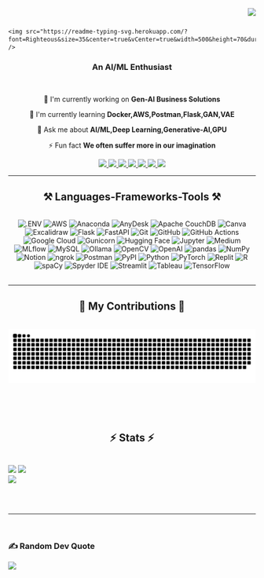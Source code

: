<img align="right" src="https://visitor-badge.laobi.icu/badge?page_id=yashsarnaik.yashsarnaik" />

# <h1 align="center">
    <img src="https://readme-typing-svg.herokuapp.com/?font=Righteous&size=35&center=true&vCenter=true&width=500&height=70&duration=4000&lines=Hi+There!+👋;+I'm+Yash+Sarnaik!;" />
</h1>

<h3 align="center">An AI/ML Enthusiast </h3>

<br/>

<div align="center">
 
 🔭 I'm currently working on **Gen-AI Business Solutions**
 
 🌱 I'm currently learning **Docker,AWS,Postman,Flask,GAN,VAE**

💬 Ask me about **AI/ML,Deep Learning,Generative-AI,GPU**

⚡ Fun fact **We often suffer more in our imagination**

 </div>

 <div align="center"> 
  <a href="mailto:yashsarnaik2303@gmail.com">
    <img src="https://img.shields.io/badge/Gmail-333333?style=for-the-badge&logo=gmail&logoColor=red" />
  </a>
  <a href="https://linkedin.com/in/yashsarnaik-23" target="_blank">
    <img src="https://img.shields.io/badge/LinkedIn-0077B5?style=for-the-badge&logo=linkedin&logoColor=white" target="_blank" />
  </a>
  <a href="https://yashsarnaik.streamlit.app" target="_blank">
     <img src="https://img.shields.io/badge/Portfolio-FF5722?style=for-the-badge&logo=todoist&logoColor=white" target="_blank" /> 
  </a>
  <a href="https://www.instagram.com/yashsarnaik23/" target="_blank">
     <img src="https://img.shields.io/badge/Instagram-E4405F?style=for-the-badge&logo=instagram&logoColor=white" target="_blank" /> 
  </a>
  <a href="https://www.snapchat.com/add/sarnaik1023?share_id=7KuIaoFjEgs&locale=en-GB" target="_blank">
     <img src="https://img.shields.io/badge/Snapchat-FFFC00?style=for-the-badge&logo=snapchat&logoColor=white" target="_blank" /> 
  </a>
   <a href="https://x.com/Yash_Sarnaik23" target="_blank">
     <img src="https://img.shields.io/badge/X-%23000000.svg?style=for-the-badge&logo=X&logoColor=white" target="_blank" /> 
  </a>
   <a href="https://www.threads.net/@yashsarnaik23" target="_blank">
     <img src="https://img.shields.io/badge/Threads-000000?style=for-the-badge&logo=Threads&logoColor=white" target="_blank" /> 
  </a>       
</div>

 <hr/>
 
<h2 align="center">⚒️ Languages-Frameworks-Tools ⚒️</h2>
<br/>
<div align="center">
  <img src="https://img.shields.io/badge/.ENV-ECD53F.svg?style=for-the-badge&logo=dotenv&logoColor=black" alt=".ENV" />
  <img src="https://img.shields.io/badge/Amazon%20Web%20Services-232F3E.svg?style=for-the-badge&logo=Amazon-Web-Services&logoColor=white" alt="AWS" />
  <img src="https://img.shields.io/badge/Anaconda-44A833.svg?style=for-the-badge&logo=Anaconda&logoColor=white" alt="Anaconda" />
  <img src="https://img.shields.io/badge/AnyDesk-EF443B.svg?style=for-the-badge&logo=AnyDesk&logoColor=white" alt="AnyDesk" />
  <img src="https://img.shields.io/badge/Apache%20CouchDB-E42528.svg?style=for-the-badge&logo=Apache-CouchDB&logoColor=white" alt="Apache CouchDB" />
  <img src="https://img.shields.io/badge/Canva-00C4CC.svg?style=for-the-badge&logo=Canva&logoColor=white" alt="Canva" />
  <img src="https://img.shields.io/badge/Excalidraw-6965DB.svg?style=for-the-badge&logo=Excalidraw&logoColor=white" alt="Excalidraw" />
  <img src="https://img.shields.io/badge/Flask-000000.svg?style=for-the-badge&logo=Flask&logoColor=white" alt="Flask" />
  <img src="https://img.shields.io/badge/FastAPI-009688.svg?style=for-the-badge&logo=FastAPI&logoColor=white" alt="FastAPI" />
  <img src="https://img.shields.io/badge/Git-F05032.svg?style=for-the-badge&logo=Git&logoColor=white" alt="Git" />
  <img src="https://img.shields.io/badge/GitHub-181717.svg?style=for-the-badge&logo=GitHub&logoColor=white" alt="GitHub" />
  <img src="https://img.shields.io/badge/GitHub%20Actions-2088FF.svg?style=for-the-badge&logo=GitHub-Actions&logoColor=white" alt="GitHub Actions" />
  <img src="https://img.shields.io/badge/Google%20Cloud-4285F4.svg?style=for-the-badge&logo=Google-Cloud&logoColor=white" alt="Google Cloud" />
  <img src="https://img.shields.io/badge/Gunicorn-499848.svg?style=for-the-badge&logo=Gunicorn&logoColor=white" alt="Gunicorn" />
  <img src="https://img.shields.io/badge/Hugging%20Face-FFD21E.svg?style=for-the-badge&logo=Hugging-Face&logoColor=black" alt="Hugging Face" />
  <img src="https://img.shields.io/badge/Jupyter-F37626.svg?style=for-the-badge&logo=Jupyter&logoColor=white" alt="Jupyter" />
  <img src="https://img.shields.io/badge/Medium-000000.svg?style=for-the-badge&logo=Medium&logoColor=white" alt="Medium" />
  <img src="https://img.shields.io/badge/MLflow-0194E2.svg?style=for-the-badge&logo=MLflow&logoColor=white" alt="MLflow" />
  <img src="https://img.shields.io/badge/MySQL-4479A1.svg?style=for-the-badge&logo=MySQL&logoColor=white" alt="MySQL" />
  <img src="https://img.shields.io/badge/Ollama-000000.svg?style=for-the-badge&logo=Ollama&logoColor=white" alt="Ollama" />
  <img src="https://img.shields.io/badge/OpenCV-5C3EE8.svg?style=for-the-badge&logo=OpenCV&logoColor=white" alt="OpenCV" />
  <img src="https://img.shields.io/badge/OpenAI-412991.svg?style=for-the-badge&logo=OpenAI&logoColor=white" alt="OpenAI" />
  <img src="https://img.shields.io/badge/pandas-150458.svg?style=for-the-badge&logo=pandas&logoColor=white" alt="pandas" />
  <img src="https://img.shields.io/badge/NumPy-013243.svg?style=for-the-badge&logo=NumPy&logoColor=white" alt="NumPy" />
  <img src="https://img.shields.io/badge/Notion-000000.svg?style=for-the-badge&logo=Notion&logoColor=white" alt="Notion" />
  <img src="https://img.shields.io/badge/ngrok-1F1E37.svg?style=for-the-badge&logo=ngrok&logoColor=white" alt="ngrok" />
  <img src="https://img.shields.io/badge/Postman-FF6C37.svg?style=for-the-badge&logo=Postman&logoColor=white" alt="Postman" />
  <img src="https://img.shields.io/badge/PyPI-3775A9.svg?style=for-the-badge&logo=PyPI&logoColor=white" alt="PyPI" />
  <img src="https://img.shields.io/badge/Python-3776AB.svg?style=for-the-badge&logo=Python&logoColor=white" alt="Python" />
  <img src="https://img.shields.io/badge/PyTorch-EE4C2C.svg?style=for-the-badge&logo=PyTorch&logoColor=white" alt="PyTorch" />
  <img src="https://img.shields.io/badge/Replit-F26207.svg?style=for-the-badge&logo=Replit&logoColor=white" alt="Replit" />
  <img src="https://img.shields.io/badge/R-276DC3.svg?style=for-the-badge&logo=R&logoColor=white" alt="R" />
  <img src="https://img.shields.io/badge/spaCy-09A3D5.svg?style=for-the-badge&logo=spaCy&logoColor=white" alt="spaCy" />
  <img src="https://img.shields.io/badge/Spyder%20IDE-FF0000.svg?style=for-the-badge&logo=Spyder-IDE&logoColor=white" alt="Spyder IDE" />
  <img src="https://img.shields.io/badge/Streamlit-FF4B4B.svg?style=for-the-badge&logo=Streamlit&logoColor=white" alt="Streamlit" />
  <img src="https://img.shields.io/badge/Tableau-E97627.svg?style=for-the-badge&logo=Tableau&logoColor=white" alt="Tableau" />
  <img src="https://img.shields.io/badge/TensorFlow-FF6F00.svg?style=for-the-badge&logo=TensorFlow&logoColor=white" alt="TensorFlow" />
</div>

<br/>
<hr/>

<div align="center">
  <h2>🐍 My Contributions 🐍</h2>
  <br>
  <img alt="snake eating my contributions" src="https://raw.githubusercontent.com/yashsarnaik/yashsarnaik/output/github-contribution-grid-snake.svg" />
  
  <br/><br/><br/>
</div>

<h2 align="center">⚡ Stats ⚡</h2>
<br>

  <img width=390 src="https://github-readme-stats.vercel.app/api?username=yashsarnaik&theme=dark&hide_border=false&include_all_commits=true&count_private=true"/>
  <img width=390 src="https://github-readme-streak-stats.herokuapp.com/?user=yashsarnaik&theme=dark&hide_border=false" />
  <br/>
  <img width=390 align="center" src="https://github-readme-stats.vercel.app/api/top-langs/?username=yashsarnaik&theme=dark&hide_border=false&include_all_commits=true&count_private=true&layout=compact" />

<br/><br/>

<hr/>

<br/>

### ✍️ Random Dev Quote
![](https://quotes-github-readme.vercel.app/api?type=horizontal&theme=radical)
